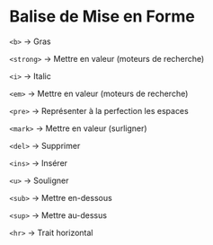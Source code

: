# Balise de Mise en Forme

`<b>` -> Gras

`<strong>` -> Mettre en valeur (moteurs de recherche)

`<i>` -> Italic

`<em>` -> Mettre en valeur (moteurs de recherche)

`<pre>` -> Représenter à la perfection les espaces

`<mark>` -> Mettre en valeur (surligner)

`<del>` -> Supprimer

`<ins>` -> Insérer

`<u>` -> Souligner

`<sub>` -> Mettre en-dessous

`<sup>` -> Mettre au-dessus

`<hr>` -> Trait horizontal

